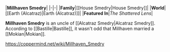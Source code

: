 |**Millhaven Smedry**|
|-|-|
|**Family**|[[House Smedry\|House Smedry]]|
|**World**|[[Earth (Alcatraz)\|Earth (Alcatraz)]]|
|**Featured In**|*The Shattered Lens*|

**Millhaven Smedry** is an uncle of [[Alcatraz Smedry\|Alcatraz Smedry]].
According to [[Bastille\|Bastille]], it wasn't odd that Millhaven married a [[Mokian\|Mokian]].



https://coppermind.net/wiki/Millhaven_Smedry